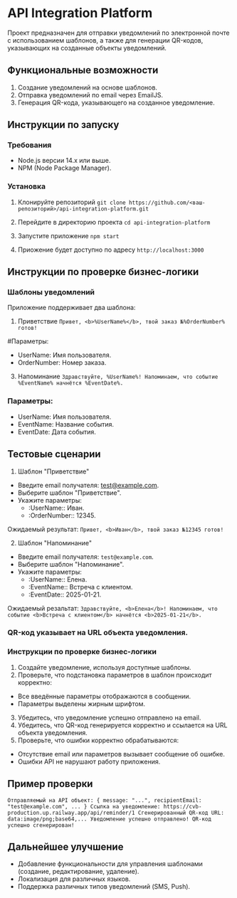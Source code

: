 # API Integration Platform

Проект предназначен для отправки уведомлений по электронной почте с использованием шаблонов, а также для генерации QR-кодов, указывающих на созданные объекты уведомлений.

## Функциональные возможности
1. Создание уведомлений на основе шаблонов.
2. Отправка уведомлений по email через EmailJS.
3. Генерация QR-кода, указывающего на созданное уведомление.

## Инструкции по запуску
### Требования
* Node.js версии 14.x или выше.
* NPM (Node Package Manager).

### Установка

1. Клонируйте репозиторий
`git clone https://github.com/<ваш-репозиторий>/api-integration-platform.git`

3. Перейдите в директорию проекта
`cd api-integration-platform`

4. Запустите приложение
`npm start`

5. Приожение будет доступно по адресу `http://localhost:3000`

## Инструкции по проверке бизнес-логики

### Шаблоны уведомлений

Приложение поддерживает два шаблона:
1. Приветствие
`Привет, <b>%UserName%</b>, твой заказ №%OrderNumber% готов!`

#Параметры:
* UserName: Имя пользователя.
* OrderNumber: Номер заказа.

3. Напоминание
`Здравствуйте, %UserName%! Напоминаем, что событие %EventName% начнётся %EventDate%.`

### Параметры:
* UserName: Имя пользователя.
* EventName: Название события.
* EventDate: Дата события.

## Тестовые сценарии

1. Шаблон "Приветствие"

* Введите email получателя: test@example.com.
* Выберите шаблон "Приветствие".
* Укажите параметры:
  * :UserName:: Иван.
  * :OrderNumber:: 12345.

Ожидаемый результат:
`Привет, <b>Иван</b>, твой заказ №12345 готов!`

2. Шаблон "Напоминание"

* Введите email получателя: `test@example.com`.
* Выберите шаблон "Напоминание".
* Укажите параметры:
  * :UserName:: Елена.
  * :EventName:: Встреча с клиентом.
  * :EventDate:: 2025-01-21.

Ожидаемый резальтат:
`Здравствуйте, <b>Елена</b>! Напоминаем, что событие <b>Встреча с клиентом</b> начнётся <b>2025-01-21</b>.`

### QR-код указывает на URL объекта уведомления.


### Инструкции по проверке бизнес-логики

1. Создайте уведомление, используя доступные шаблоны.
2. Проверьте, что подстановка параметров в шаблон происходит корректно:
  + Все введённые параметры отображаются в сообщении.
  + Параметры выделены жирным шрифтом.
3. Убедитесь, что уведомление успешно отправлено на email.
4. Убедитесь, что QR-код генерируется корректно и ссылается на URL объекта уведомления.
5. Проверьте, что ошибки корректно обрабатываются:
  + Отсутствие email или параметров вызывает сообщение об ошибке.
  + Ошибки API не нарушают работу приложения.

## Пример проверки
`Отправляемый на API объект: { message: "...", recipientEmail: "test@example.com", ... }
Ссылка на уведомление: https://cvb-production.up.railway.app/api/reminder/1
Сгенерированный QR-код URL: data:image/png;base64,...
Уведомление успешно отправлено!
QR-код успешно сгенерирован!
`

## Дальнейшее улучшение
* Добавление функциональности для управления шаблонами (создание, редактирование, удаление).
* Локализация для различных языков.
* Поддержка различных типов уведомлений (SMS, Push).
